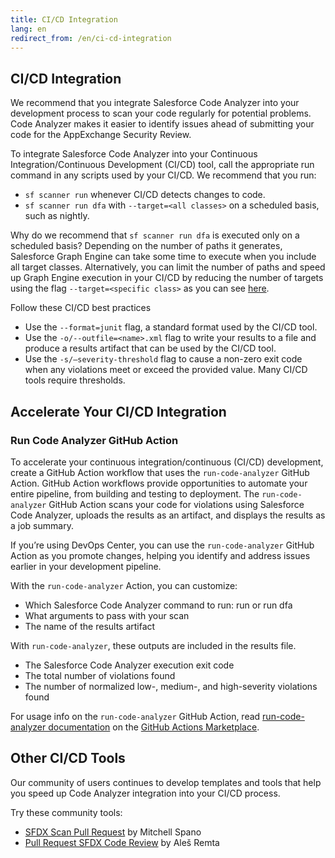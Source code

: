 ```yaml
---
title: CI/CD Integration
lang: en
redirect_from: /en/ci-cd-integration
---
```

## CI/CD Integration
We recommend that you integrate Salesforce Code Analyzer into your development process to scan your code regularly for potential problems. Code Analyzer makes it easier to identify issues ahead of submitting your code for the AppExchange Security Review.

To integrate Salesforce Code Analyzer into your Continuous Integration/Continuous Development (CI/CD) tool, call the appropriate run command in any scripts used by your CI/CD. We recommend that you run:

* `sf scanner run` whenever CI/CD detects changes to code.
* `sf scanner run dfa` with `--target=<all classes>` on a scheduled basis, such as nightly.

Why do we recommend that `sf scanner run dfa` is executed only on a scheduled basis? Depending on the number of paths it generates, Salesforce Graph Engine can take some time to execute when you include all target classes. Alternatively, you can limit the number of paths and speed up Graph Engine execution in your CI/CD by reducing the number of targets using the flag `--target=<specific class>` as you can see [here](https://forcedotcom.github.io/sfdx-scanner/en/v3.x/scanner-commands/dfa/).

Follow these CI/CD best practices

* Use the `--format=junit` flag, a standard format used by the CI/CD tool.
* Use the `-o/--outfile=<name>.xml` flag to write your results to a file and produce a results artifact that can be used by the CI/CD tool.
* Use the `-s/–severity-threshold` flag to cause a non-zero exit code when any violations meet or exceed the provided value. Many CI/CD tools require thresholds.

## Accelerate Your CI/CD Integration

### Run Code Analyzer GitHub Action

To accelerate your continuous integration/continuous (CI/CD) development, create a GitHub Action workflow that uses the `run-code-analyzer` GitHub Action. GitHub Action workflows provide opportunities to automate your entire pipeline, from building and testing to deployment. The `run-code-analyzer` GitHub Action scans your code for violations using Salesforce Code Analyzer, uploads the results as an artifact, and displays the results as a job summary. 

If you’re using DevOps Center, you can use the `run-code-analyzer` GitHub Action as you promote changes, helping you identify and address issues earlier in your development pipeline.

With the `run-code-analyzer` Action, you can customize:

* Which Salesforce Code Analyzer command to run: run or run dfa
* What arguments to pass with your scan
* The name of the results artifact

With `run-code-analyzer`, these outputs are included in the results file.

* The Salesforce Code Analyzer execution exit code
* The total number of violations found
* The number of normalized low-,  medium-, and high-severity violations found

For usage info on the `run-code-analyzer` GitHub Action, read [run-code-analyzer documentation](https://github.com/marketplace/actions/run-salesforce-code-analyzer) on the [GitHub Actions Marketplace](https://github.com/marketplace).

## Other CI/CD Tools

Our community of users continues to develop templates and tools that help you speed up Code Analyzer integration into your CI/CD process.

Try these community tools:

* [SFDX Scan Pull Request](https://github.com/marketplace/actions/sfdx-scan-pull-request) by Mitchell Spano
* [Pull Request SFDX Code Review](https://github.com/marketplace/actions/pull-request-sfdx-code-review) by Aleš Remta
